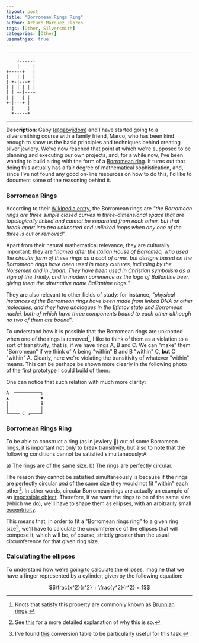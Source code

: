 ```yaml
---
layout: post
title: "Borromean Rings Ring"
author: Arturo Márquez Flores
tags: [Other, Silversmith]
categories: [Other]
usemathjax: true
---
```


---
```
    +-----+
    |     |
+-----+   |
|   | |   |
| +-|---+ |
| | | | | |
| | +-|---+
| |   | |
+-|---+ |
  |     |
  +-----+
```
---

**Description**: Gaby ([@gabyjidom](https://www.instagram.com/gabyjidom/)) and I have started going to a silversmithing course with a family friend, Marco, who has been kind enough to show us the basic principles and techniques behind creating silver jewlery. We've now reached that point at which we're supposed to be planning and executing our own projects, and, for a while now, I've been wanting to build a ring with the form of a [Borromean ring](https://en.wikipedia.org/wiki/Borromean_rings). It turns out that doing this actually has a fair degree of mathematical sophistication, and, since I've not found any good on-line resources on how to do this, I'd like to document some of the reasoning behind it.


### Borromean Rings

According to their [Wikipedia entry](), the Borromean rings are _"the Borromean rings are three simple closed curves in three-dimensional space that are topologically linked and cannot be separated from each other, but that break apart into two unknotted and unlinked loops when any one of the three is cut or removed"_.

Apart from their natural mathematical relevance, they are culturally important: they are _"named after the Italian House of Borromeo, who used the circular form of these rings as a coat of arms, but designs based on the Borromean rings have been used in many cultures, including by the Norsemen and in Japan. They have been used in Christian symbolism as a sign of the Trinity, and in modern commerce as the logo of Ballantine beer, giving them the alternative name Ballantine rings."_

They are also relevant to other fields of study: for instance, _"physical instances of the Borromean rings have been made from linked DNA or other molecules, and they have analogues in the Efimov state and Borromean nuclei, both of which have three components bound to each other although no two of them are bound"_.

To understand how it is possible that the Borromean rings are unknotted when one of the rings is removed[^1], I like to think of them as a violation to a sort of transitivity; that is, if we have rings A, B and C. We can "make" them "Borromean" if we think of A being "within" B and B "within" C, **but** C "within" A. Clearly, here we're violating the transitivity of whatever "within" means. This can be perhaps be shown more clearly in the following photo of the first prototype I could build of them:

[](https://raw.githubusercontent.com/arturomf94/arturomf94.github.io/master/images/borromean_rings/photo1.jpeg)

One can notice that such relation with much more clarity:

```
A  ──────────┐
▲            ▼
│            B
│            │
└──── C ◄────┘
```

### Borromean Rings Ring

To be able to construct a ring (as in jewlery 💍) out of some Borromean rings, it is important not only to break transitivity, but also to note that the following conditions cannot be satisfied simultaneously:A

a) The rings are of the same size.
b) The rings are perfectly circular.

The reason they cannot be satisfied simultaneously is because if the rings are perfectly circular *and* of the same size they would not fit "within" each other[^2]. In other words, circular Borromean rings are actually an example of an [impossible object](https://en.wikipedia.org/wiki/Impossible_object). Therefore, if we want the rings to be of the same size (which we do), we'll have to shape them as ellipses, with an arbitrarily small [eccentricity](https://en.wikipedia.org/wiki/Eccentricity_(mathematics)).

This means that, in order to fit a "Borromean rings ring" to a given ring size[^3], we'll have to calculate the circumference of the ellipses that will compose it, which will be, of course, strictly greater than the usual circumference for that given ring size.

### Calculating the ellipses

To understand how we're going to calculate the ellipses, imagine that we have a finger represented by a cylinder, given by the following equation:

$$\frac{x^2}{r^2} + \frac{y^2}{r^2} = 1$$


[^1]: Knots that satisfy this property are commonly known as [Brunnian rings](https://en.wikipedia.org/wiki/Brunnian_link).
[^2]: See [this](https://en.wikipedia.org/wiki/Borromean_rings#Ring_shape) for a more detailed explanation of why this is so.
[^3]: I've found [this](https://www.bikerringshop.com/pages/ring-size-chart) conversion table to be particularly useful for this task.
